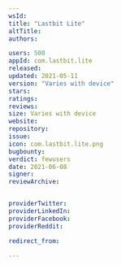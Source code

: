 ```yaml
---
wsId: 
title: "Lastbit Lite"
altTitle: 
authors:

users: 500
appId: com.lastbit.lite
released: 
updated: 2021-05-11
version: "Varies with device"
stars: 
ratings: 
reviews: 
size: Varies with device
website: 
repository: 
issue: 
icon: com.lastbit.lite.png
bugbounty: 
verdict: fewusers
date: 2021-06-08
signer: 
reviewArchive:


providerTwitter: 
providerLinkedIn: 
providerFacebook: 
providerReddit: 

redirect_from:

---
```



